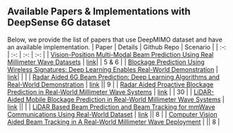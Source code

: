 ## Available Papers & Implementations with DeepSense 6G dataset
Below, we provide the list of papers that use DeepMIMO dataset and have an available implementation.
| Paper | Details | Github Repo | Scenario |
| :-: | :-: | :-: | :-: |
| [Vision-Position Multi-Modal Beam Prediction Using Real Millimeter Wave Datasets](https://ieeexplore.ieee.org/document/9771835) | [link](https://deepsense6g.net/position-aided-beam-prediction/)| | 5 & 6 |
| [Blockage Prediction Using Wireless Signatures: Deep Learning Enables Real-World Demonstration](https://ieeexplore.ieee.org/document/9743549) | [link](https://deepsense6g.net/wireless-signature-based-blockage-prediction/)| |  | 
| [Radar Aided 6G Beam Prediction: Deep Learning Algorithms and Real-World Demonstration](https://ieeexplore.ieee.org/document/9771564) | [link](https://deepsense6g.net/radar-aided-beam-prediction/) || 9 |
| [Radar Aided Proactive Blockage Prediction in Real-World Millimeter Wave Systems](https://arxiv.org/pdf/2111.14805.pdf) | [link](https://deepsense6g.net/radar-aided-blockage-prediction/) | | 30 |
| [LiDAR-Aided Mobile Blockage Prediction in Real-World Millimeter Wave Systems](https://ieeexplore.ieee.org/document/9771651) | [link](https://deepsense6g.net/lidar-aided-blockage-prediction/) ||   |
| [LiDAR Based Beam Prediction and Beam Tracking for mmWave Communications Using Real-World Dataset](https://arxiv.org/pdf/2203.05548.pdf) | [link](https://deepsense6g.net/lidar-aided-beam-prediction/) || 8 |
| [Computer Vision Aided Beam Tracking in A Real-World Millimeter Wave Deployment](https://arxiv.org/pdf/2111.14803.pdf) |  || 8 |
